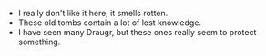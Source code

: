 - I really don't like it here, it smells rotten.
- These old tombs contain a lot of lost knowledge.
- I have seen many Draugr, but these ones really seem to protect something.
